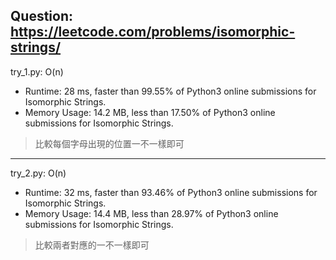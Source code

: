 Question: https://leetcode.com/problems/isomorphic-strings/
---

try_1.py: O(n)

* Runtime: 28 ms, faster than 99.55% of Python3 online submissions for Isomorphic Strings.
* Memory Usage: 14.2 MB, less than 17.50% of Python3 online submissions for Isomorphic Strings.

> 比較每個字母出現的位置一不一樣即可

---

try_2.py: O(n)
* Runtime: 32 ms, faster than 93.46% of Python3 online submissions for Isomorphic Strings.
* Memory Usage: 14.4 MB, less than 28.97% of Python3 online submissions for Isomorphic Strings.

> 比較兩者對應的一不一樣即可